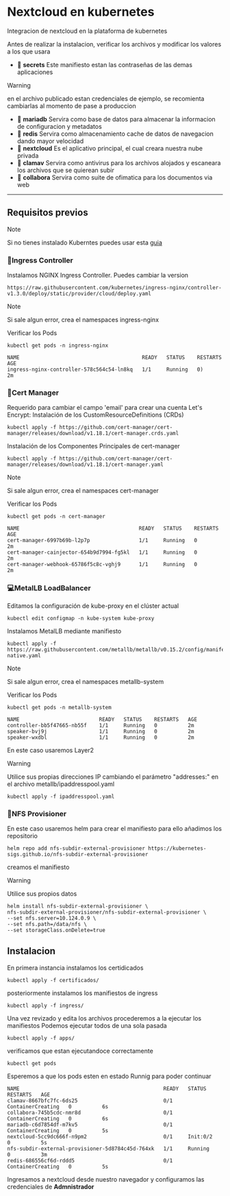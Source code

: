 # Nextcloud en kubernetes
Integracion de nextcloud en la plataforma de kubernetes

Antes de realizar la instalacion, verificar los archivos y modificar los valores a los que usara
- :key: **secrets** Este manifiesto estan las contraseñas de las demas aplicaciones
> [!WARNING]
> en el archivo publicado estan credenciales de ejemplo, se recomienta cambiarlas al momento de pase a produccion
- :floppy_disk: **mariadb** Servira como base de datos para almacenar la informacion de configuracion y metadatos
- :dvd: **redis** Servira como almacenamiento cache de datos de navegacion dando mayor velocidad
- :open_file_folder: **nextcloud** Es el aplicativo principal, el cual creara nuestra nube privada
- :japanese_ogre: **clamav** Servira como antivirus para los archivos alojados y escaneara los archivos que se quierean subir
- :page_with_curl: **collabora** Servira como suite de ofimatica para los documentos via web 
---
## Requisitos previos
> [!NOTE]
> Si no tienes instalado Kuberntes puedes usar esta [guia](https://pabpereza.dev/docs/cursos/kubernetes/instalacion_de_kubernetes_cluster_completo_ubuntu_server_con_kubeadm)
### :bookmark:Ingress Controller
Instalamos NGINX Ingress Controller. Puedes cambiar la version 
``` 
https://raw.githubusercontent.com/kubernetes/ingress-nginx/controller-v1.3.0/deploy/static/provider/cloud/deploy.yaml
```
> [!NOTE]
> Si sale algun error, crea el namespaces ingress-nginx

Verificar los Pods
```
kubectl get pods -n ingress-nginx
```
```
NAME                                        READY   STATUS    RESTARTS        AGE
ingress-nginx-controller-578c564c54-ln8kq   1/1     Running   0)              2m
```

### :pencil:Cert Manager
Requerido para cambiar el campo 'email' para crear una cuenta Let's Encrypt:
Instalación de los CustomResourceDefinitions (CRDs)
```
kubectl apply -f https://github.com/cert-manager/cert-manager/releases/download/v1.18.1/cert-manager.crds.yaml
```
Instalación de los Componentes Principales de cert-manager
```
kubectl apply -f https://github.com/cert-manager/cert-manager/releases/download/v1.18.1/cert-manager.yaml
```
> [!NOTE]
> Si sale algun error, crea el namespaces cert-manager

Verificar los Pods
```
kubectl get pods -n cert-manager
```
```
NAME                                       READY   STATUS    RESTARTS   AGE
cert-manager-6997b69b-l2p7p                1/1     Running   0          2m
cert-manager-cainjector-654b9d7994-fg5kl   1/1     Running   0          2m
cert-manager-webhook-65786f5c8c-vghj9      1/1     Running   0          2m
```

### :computer:MetalLB LoadBalancer
Editamos la configuración de kube-proxy en el clúster actual
``` 
kubectl edit configmap -n kube-system kube-proxy
```
Instalamos MetalLB mediante manifiesto
```
kubectl apply -f https://raw.githubusercontent.com/metallb/metallb/v0.15.2/config/manifests/metallb-native.yaml
```
> [!NOTE]
> Si sale algun error, crea el namespaces metallb-system

Verificar los Pods
```
kubectl get pods -n metallb-system
```
```
NAME                          READY   STATUS    RESTARTS   AGE
controller-bb5f47665-nb55f    1/1     Running   0          2m
speaker-bvj9j                 1/1     Running   0          2m
speaker-wxdbl                 1/1     Running   0          2m
```
En este caso usaremos Layer2 
> [!WARNING]
> Utilice sus propias direcciones IP cambiando el parámetro "addresses:" en el archivo metallb/ipaddresspool.yaml
```
kubectl apply -f ipaddresspool.yaml
```

### :open_file_folder:NFS Provisioner
En este caso usaremos helm para crear el manifiesto para ello añadimos los repositorio 
```
helm repo add nfs-subdir-external-provisioner https://kubernetes-sigs.github.io/nfs-subdir-external-provisioner
```
creamos el manifiesto
> [!WARNING]
> Utilice sus propios datos
```
helm install nfs-subdir-external-provisioner \
nfs-subdir-external-provisioner/nfs-subdir-external-provisioner \
--set nfs.server=10.124.0.9 \
--set nfs.path=/data/nfs \
--set storageClass.onDelete=true
```

## Instalacion
En primera instancia instalamos los certidicados
```
kubectl apply -f certificados/
```
posteriormente instalamos los manifiestos de ingress 
```
kubectl apply -f ingress/
```


Una vez revizado y edita los archivos procederemos a la ejecutar los manifiestos
Podemos ejecutar todos de una sola pasada
```
kubectl apply -f apps/
```
verificamos que estan ejecutandoce correctamente
``` 
kubectl get pods
```
Esperemos a que los pods esten en estado Runnig para poder continuar
``` 
NAME                                               READY   STATUS              RESTARTS   AGE
clamav-8667bfc7fc-6ds25                            0/1     ContainerCreating   0          6s
collabora-745b5cdc-nmr8d                           0/1     ContainerCreating   0          6s
mariadb-c6d7854df-m7kv5                            0/1     ContainerCreating   0          5s
nextcloud-5cc9dc666f-n9pm2                         0/1     Init:0/2            0          5s
nfs-subdir-external-provisioner-5d8784c45d-764xk   1/1     Running             0          3m
redis-686556cf6d-rddd5                             0/1     ContainerCreating   0          5s
```
Ingresamos a nextcloud desde nuestro navegador y configuramos las credenciales de **Admnistrador**







